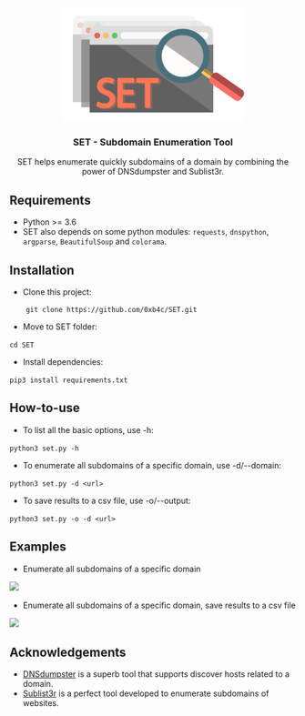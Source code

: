 <br />
<p align="center">
    <img src="images/SET_logo.png" alt="Logo" height="200">
    <h3 align="center">SET - Subdomain Enumeration Tool</h3>

  <p align="center">
    SET helps enumerate quickly subdomains of a domain by combining the power of DNSdumpster and Sublist3r.
    <br />
  </p>
</p>

## Requirements

* Python >= 3.6
* SET also depends on some python modules: `requests`, `dnspython`, `argparse`, `BeautifulSoup` and `colorama`.

## Installation

* Clone this project:

```
	git clone https://github.com/0xb4c/SET.git
```

* Move to SET folder:

```cd SET```

* Install dependencies:

`pip3 install requirements.txt`


## How-to-use

* To list all the basic options, use -h:

`python3 set.py -h`

* To enumerate all subdomains of a specific domain, use -d/--domain:

`python3 set.py -d <url>`

* To save results to a csv file, use -o/--output:

`python3 set.py -o -d <url>`


## Examples
* Enumerate  all subdomains of a specific domain

![](images/SET_enum.png)

* Enumerate  all subdomains of a specific domain, save results to a csv file

![](images/SET_save.png)

## Acknowledgements
* [DNSdumpster](https://dnsdumpster.com/) is a superb tool that supports discover hosts related to a domain.
* [Sublist3r](https://github.com/aboul3la/Sublist3r) is a perfect tool developed to enumerate subdomains of websites.
